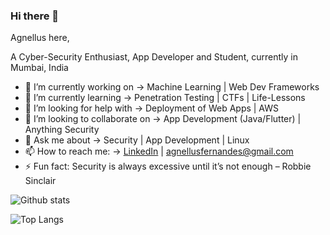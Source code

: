 ### Hi there 👋

Agnellus here,

A Cyber-Security Enthusiast, App Developer and Student, currently in Mumbai, India

<!--
**AgnellusX1/AgnellusX1** is a ✨ _special_ ✨ repository because its `README.md` (this file) appears on your GitHub profile.
Here are some ideas to get you started:
-->

- 🔭 I’m currently working on -> Machine Learning | Web Dev Frameworks
- 🌱 I’m currently learning -> Penetration Testing | CTFs | Life-Lessons
- 🤔 I’m looking for help with -> Deployment of Web Apps | AWS
- 👯 I’m looking to collaborate on -> App Development (Java/Flutter) | Anything Security
- 💬 Ask me about -> Security | App Development | Linux
- 📫 How to reach me: -> [LinkedIn](https://www.linkedin.com/in/agnellus-fernandes-81232b192) | <agnellusfernandes@gmail.com>
- ⚡ Fun fact: Security is always excessive until it’s not enough – Robbie Sinclair

<!--
- 😄 Pronouns: ...
-->

![Github stats](https://github-readme-stats.vercel.app/api?username=AgnellusX1&count_private=true&theme=tokyonight&show_icons=true)

![Top Langs](https://github-readme-stats.vercel.app/api/top-langs/?username=AgnellusX1&layout=compact&theme=tokyonight)
